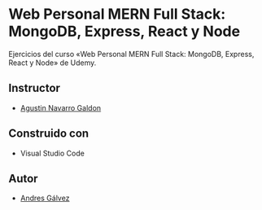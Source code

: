 # Web Personal MERN Full Stack: MongoDB, Express, React y Node
Ejercicios del curso «Web Personal MERN Full Stack: MongoDB, Express, React y Node» de Udemy.
## Instructor
* [Agustin Navarro Galdon](https://www.udemy.com/user/agustin-navarro-galdon/)
## Construido con
* Visual Studio Code
## Autor
* [Andres Gálvez](https://github.com/AndresSGalvezA)